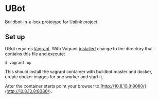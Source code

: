 # UBot

Buildbot-in-a-box prototype for Uplink project.

## Set up

UBot requires [Vagrant](https://www.vagrantup.com/). With Vagrant
[installed](https://www.vagrantup.com/docs/installation/) change
to the directory that contains this file and execute:

    $ vagrant up

This should install the vagrant container with buildbot master
and docker, create docker images for one worker and start it.

After the container starts point your browser to
[http://10.8.10.8:8080/](http://10.8.10.8:8080/).
